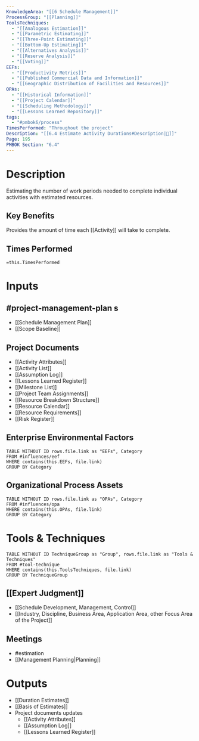 ```yaml
---
KnowledgeArea: "[[6 Schedule Management]]"
ProcessGroup: "[[Planning]]"
ToolsTechniques:
  - "[[Analogous Estimation]]"
  - "[[Parametric Estimating]]"
  - "[[Three-Point Estimating]]"
  - "[[Bottom-Up Estimating]]"
  - "[[Alternatives Analysis]]"
  - "[[Reserve Analysis]]"
  - "[[Voting]]"
EEFs:
  - "[[Productivity Metrics]]"
  - "[[Published Commercial Data and Information]]"
  - "[[Geographic Distribution of Facilities and Resources]]"
OPAs:
  - "[[Historical Information]]"
  - "[[Project Calendar]]"
  - "[[Scheduling Methodology]]"
  - "[[Lessons Learned Repository]]"
tags:
  - "#pmbok6/process"
TimesPerformed: "Throughout the project"
Description: "[[6.4 Estimate Activity Durations#Description|📝]]"
Page: 195
PMBOK Section: "6.4"
---
```

# Description
Estimating the number of work periods needed to complete individual activities with estimated resources.
## Key Benefits
Provides the amount of time each [[Activity]] will take to complete.
## Times Performed
`=this.TimesPerformed`
# Inputs
## #project-management-plan s
- [[Schedule Management Plan]]
- [[Scope Baseline]]
## Project Documents
- [[Activity Attributes]]
- [[Activity List]]
- [[Assumption Log]]
- [[Lessons Learned Register]]
- [[Milestone List]]
- [[Project Team Assignments]]
- [[Resource Breakdown Structure]]
- [[Resource Calendar]]
- [[Resource Requirements]]
- [[Risk Register]]
## Enterprise Environmental Factors
```dataview
TABLE WITHOUT ID rows.file.link as "EEFs", Category
FROM #influences/eef
WHERE contains(this.EEFs, file.link)
GROUP BY Category
```
## Organizational Process Assets
```dataview
TABLE WITHOUT ID rows.file.link as "OPAs", Category
FROM #influences/opa
WHERE contains(this.OPAs, file.link)
GROUP BY Category
```
# Tools & Techniques
```dataview
TABLE WITHOUT ID TechniqueGroup as "Group", rows.file.link as "Tools & Techniques"
FROM #tool-technique
WHERE contains(this.ToolsTechniques, file.link)
GROUP BY TechniqueGroup
```
## [[Expert Judgment]]
- [[Schedule Development, Management, Control]]
- [[Industry, Discipline, Business Area, Application Area, other Focus Area of the Project]]
## Meetings
- #estimation
- [[Management Planning|Planning]]
# Outputs
- [[Duration Estimates]]
- [[Basis of Estimates]]
- Project documents updates
	- [[Activity Attributes]]
	- [[Assumption Log]]
	- [[Lessons Learned Register]]
